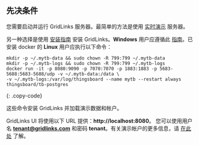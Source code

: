 ## 先决条件

您需要启动并运行 GridLinks 服务器。最简单的方法是使用 [实时演示](https://demo.thingsboard.io/signup) 服务器。

另一种选择是使用 [安装指南](/docs/user-guide/install/installation-options/) 安装 GridLinks。**Windows** 用户应遵循此 [指南](/docs/user-guide/install/docker-windows/)。已安装 docker 的 **Linux** 用户应执行以下命令：

```
mkdir -p ~/.mytb-data && sudo chown -R 799:799 ~/.mytb-data
mkdir -p ~/.mytb-logs && sudo chown -R 799:799 ~/.mytb-logs
docker run -it -p 8080:9090 -p 7070:7070 -p 1883:1883 -p 5683-5688:5683-5688/udp -v ~/.mytb-data:/data \
-v ~/.mytb-logs:/var/log/thingsboard --name mytb --restart always thingsboard/tb-postgres

``` 
{: .copy-code}

这些命令安装 GridLinks 并加载演示数据和帐户。

GridLinks UI 将使用以下 URL 提供：**http://localhost:8080**。
您可以使用用户名 **tenant@gridlinks.com** 和密码 **tenant**。有关演示帐户的更多信息，请 [在此处](/docs/samples/demo-account/) 了解。